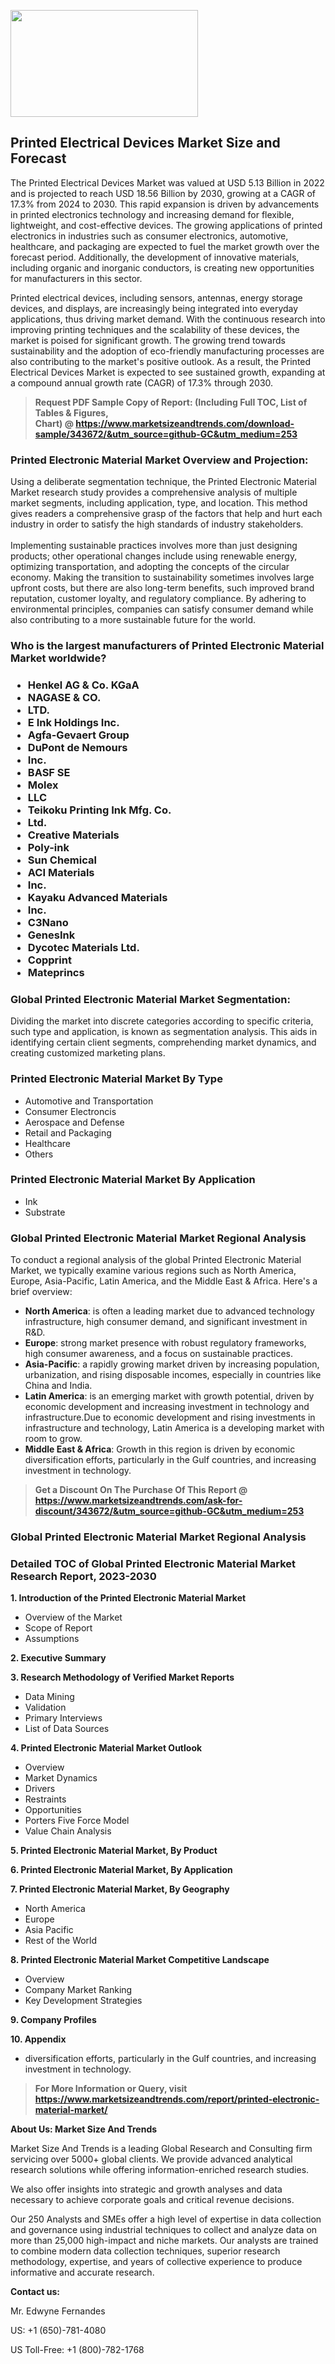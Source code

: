 <p><img class="alignnone size-medium wp-image-20088" src="https://ffe5etoiles.com/wp-content/uploads/2024/12/MST1-300x171.png" alt="" width="300" height="171" /></p><h2>Printed Electrical Devices Market Size and Forecast</h2><p>The Printed Electrical Devices Market was valued at USD 5.13 Billion in 2022 and is projected to reach USD 18.56 Billion by 2030, growing at a CAGR of 17.3% from 2024 to 2030. This rapid expansion is driven by advancements in printed electronics technology and increasing demand for flexible, lightweight, and cost-effective devices. The growing applications of printed electronics in industries such as consumer electronics, automotive, healthcare, and packaging are expected to fuel the market growth over the forecast period. Additionally, the development of innovative materials, including organic and inorganic conductors, is creating new opportunities for manufacturers in this sector.</p><p>Printed electrical devices, including sensors, antennas, energy storage devices, and displays, are increasingly being integrated into everyday applications, thus driving market demand. With the continuous research into improving printing techniques and the scalability of these devices, the market is poised for significant growth. The growing trend towards sustainability and the adoption of eco-friendly manufacturing processes are also contributing to the market's positive outlook. As a result, the Printed Electrical Devices Market is expected to see sustained growth, expanding at a compound annual growth rate (CAGR) of 17.3% through 2030.</p></p><blockquote id="" class=""><strong>Request PDF Sample Copy of Report: (Including Full TOC, List of Tables &amp; Figures, Chart)&nbsp;@&nbsp;<strong><a href="https://www.marketsizeandtrends.com/download-sample/343672/&utm_source=github-GC&utm_medium=253" target="_blank">https://www.marketsizeandtrends.com/download-sample/343672/&utm_source=github-GC&utm_medium=253</a></strong></strong></blockquote><h3 id="" class="">Printed Electronic Material Market&nbsp;Overview and Projection:</h3><p id="" class="">Using a deliberate segmentation technique, the Printed Electronic Material Market research study provides a comprehensive analysis of multiple market segments, including application, type, and location. This method gives readers a comprehensive grasp of the factors that help and hurt each industry in order to satisfy the high standards of industry stakeholders. <br /> <br />Implementing sustainable practices involves more than just designing products; other operational changes include using renewable energy, optimizing transportation, and adopting the concepts of the circular economy. Making the transition to sustainability sometimes involves large upfront costs, but there are also long-term benefits, such improved brand reputation, customer loyalty, and regulatory compliance. By adhering to environmental principles, companies can satisfy consumer demand while also contributing to a more sustainable future for the world.</p><h3 id="" class="">Who is the largest manufacturers of&nbsp;Printed Electronic Material Market worldwide?</h3><h3 class=""><p><ul><li>Henkel AG & Co. KGaA </li><li> NAGASE & CO. </li><li> LTD. </li><li> E Ink Holdings Inc. </li><li> Agfa-Gevaert Group </li><li> DuPont de Nemours </li><li> Inc. </li><li> BASF SE </li><li> Molex </li><li> LLC </li><li> Teikoku Printing Ink Mfg. Co. </li><li> Ltd. </li><li> Creative Materials </li><li> Poly-ink </li><li> Sun Chemical </li><li> ACI Materials </li><li> Inc. </li><li> Kayaku Advanced Materials </li><li> Inc. </li><li> C3Nano </li><li> GenesInk </li><li> Dycotec Materials Ltd. </li><li> Copprint </li><li> Mateprincs</li></ul></p></h3><h3 id="" class="">Global&nbsp;Printed Electronic Material Market Segmentation:</h3><p id="" class="">Dividing the market into discrete categories according to specific criteria, such type and application, is known as segmentation analysis. This aids in identifying certain client segments, comprehending market dynamics, and creating customized marketing plans.</p><h3 id="" class="">Printed Electronic Material Market&nbsp;By Type</h3><p><p><ul><li>Automotive and Transportation</li><li> Consumer Electroncis</li><li> Aerospace and Defense</li><li> Retail and Packaging</li><li> Healthcare</li><li> Others</p></li></ul></p></p><h3 id="" class="">Printed Electronic Material Market&nbsp;By Application</h3><p class=""><p><ul><li>Ink</li><li> Substrate</li></ul></p></p><h3 id="" class="">Global Printed Electronic Material Market Regional Analysis</h3><p id="" class="">To conduct a regional analysis of the global Printed Electronic Material Market, we typically examine various regions such as North America, Europe, Asia-Pacific, Latin America, and the Middle East &amp; Africa. Here's a brief overview:</p><ul><li><strong>North America</strong>: is often a leading market due to advanced technology infrastructure, high consumer demand, and significant investment in R&amp;D.</li><li><strong>Europe</strong>: strong market presence with robust regulatory frameworks, high consumer awareness, and a focus on sustainable practices.</li><li><strong>Asia-Pacific</strong>: a rapidly growing market driven by increasing population, urbanization, and rising disposable incomes, especially in countries like China and India.</li><li><strong>Latin America</strong>: is an emerging market with growth potential, driven by economic development and increasing investment in technology and infrastructure.Due to economic development and rising investments in infrastructure and technology, Latin America is a developing market with room to grow.</li><li><strong>Middle East &amp; Africa</strong>: Growth in this region is driven by economic diversification efforts, particularly in the Gulf countries, and increasing investment in technology.</li></ul><blockquote id="" class=""><strong>Get a Discount On The Purchase Of This Report @ <strong><a href="https://www.marketsizeandtrends.com/ask-for-discount/343672/&utm_source=github-GC&utm_medium=253" target="_blank">https://www.marketsizeandtrends.com/ask-for-discount/343672/&utm_source=github-GC&utm_medium=253</a></strong></strong></blockquote><h3 id="" class="">Global Printed Electronic Material Market Regional Analysis</h3><h3 id="" class="">Detailed TOC of Global Printed Electronic Material Market Research Report, 2023-2030</h3><p id="" class=""><strong>1. Introduction of the Printed Electronic Material Market</strong></p><ul><li>Overview of the Market</li><li>Scope of Report</li><li>Assumptions</li></ul><p id="" class=""><strong>2. Executive Summary</strong></p><p id="" class=""><strong>3. Research Methodology of Verified Market Reports</strong></p><ul><li>Data Mining</li><li>Validation</li><li>Primary Interviews</li><li>List of Data Sources</li></ul><p id="" class=""><strong>4. Printed Electronic Material Market Outlook</strong></p><ul><li>Overview</li><li>Market Dynamics</li><li>Drivers</li><li>Restraints</li><li>Opportunities</li><li>Porters Five Force Model</li><li>Value Chain Analysis</li></ul><p id="" class=""><strong>5. Printed Electronic Material Market, By Product</strong></p><p id="" class=""><strong>6. Printed Electronic Material Market, By Application</strong></p><p id="" class=""><strong>7. Printed Electronic Material Market, By Geography</strong></p><ul><li>North America</li><li>Europe</li><li>Asia Pacific</li><li>Rest of the World</li></ul><p id="" class=""><strong>8. Printed Electronic Material Market Competitive Landscape</strong></p><ul><li>Overview</li><li>Company Market Ranking</li><li>Key Development Strategies</li></ul><p id="" class=""><strong>9. Company Profiles</strong></p><p id="" class=""><strong>10. Appendix</strong></p><ul><li>diversification efforts, particularly in the Gulf countries, and increasing investment in technology.</li></ul><blockquote id="" class=""><strong>For More Information or Query, visit <strong><strong><a href="https://www.marketsizeandtrends.com/report/printed-electronic-material-market/" target="_blank">https://www.marketsizeandtrends.com/report/printed-electronic-material-market/</a></strong></strong></strong></blockquote><p id="" class=""><strong>About Us: Market Size And Trends</strong></p><p id="" class="">Market Size And Trends is a leading Global Research and Consulting firm servicing over 5000+ global clients. We provide advanced analytical research solutions while offering information-enriched research studies.</p><p id="" class="">We also offer insights into strategic and growth analyses and data necessary to achieve corporate goals and critical revenue decisions.</p><p id="" class="">Our 250 Analysts and SMEs offer a high level of expertise in data collection and governance using industrial techniques to collect and analyze data on more than 25,000 high-impact and niche markets. Our analysts are trained to combine modern data collection techniques, superior research methodology, expertise, and years of collective experience to produce informative and accurate research.</p><p id="" class=""><strong>Contact us:</strong></p><p id="" class="">Mr. Edwyne Fernandes</p><p id="" class="">US: +1 (650)-781-4080</p><p id="" class="">US Toll-Free: +1 (800)-782-1768</p>
